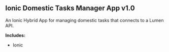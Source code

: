 ## Ionic Domestic Tasks Manager App v1.0
An Ionic Hybrid App for managing domestic tasks that connects to a Lumen API. 

**Includes:**
* Ionic
